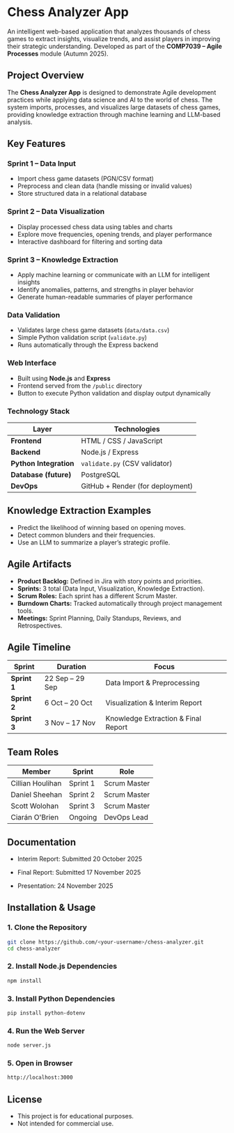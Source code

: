 #  Chess Analyzer App

An intelligent web-based application that analyzes thousands of chess games to extract insights, visualize trends, and assist players in improving their strategic understanding.
Developed as part of the **COMP7039 – Agile Processes** module (Autumn 2025).

##  Project Overview

The **Chess Analyzer App** is designed to demonstrate Agile development practices while applying data science and AI to the world of chess.
The system imports, processes, and visualizes large datasets of chess games, providing knowledge extraction through machine learning and LLM-based analysis.

##  Key Features

### **Sprint 1 – Data Input**
- Import chess game datasets (PGN/CSV format)
- Preprocess and clean data (handle missing or invalid values)
- Store structured data in a relational database

### **Sprint 2 – Data Visualization**
- Display processed chess data using tables and charts
- Explore move frequencies, opening trends, and player performance
- Interactive dashboard for filtering and sorting data

### **Sprint 3 – Knowledge Extraction**
- Apply machine learning or communicate with an LLM for intelligent insights
- Identify anomalies, patterns, and strengths in player behavior
- Generate human-readable summaries of player performance

### **Data Validation**
- Validates large chess game datasets (`data/data.csv`)
- Simple Python validation script (`validate.py`)
- Runs automatically through the Express backend

### **Web Interface**
- Built using **Node.js** and **Express**
- Frontend served from the `/public` directory
- Button to execute Python validation and display output dynamically

### **Technology Stack**
| Layer | Technologies |
|-------|---------------|
| **Frontend** | HTML / CSS / JavaScript |
| **Backend** | Node.js / Express |
| **Python Integration** | `validate.py` (CSV validator) |
| **Database (future)** | PostgreSQL |
| **DevOps** | GitHub + Render (for deployment) |

##  Knowledge Extraction Examples

- Predict the likelihood of winning based on opening moves.
- Detect common blunders and their frequencies.
- Use an LLM to summarize a player’s strategic profile.

##  Agile Artifacts

- **Product Backlog:** Defined in Jira with story points and priorities.
- **Sprints:** 3 total (Data Input, Visualization, Knowledge Extraction).
- **Scrum Roles:** Each sprint has a different Scrum Master.
- **Burndown Charts:** Tracked automatically through project management tools.
- **Meetings:** Sprint Planning, Daily Standups, Reviews, and Retrospectives.

##  Agile Timeline

| Sprint | Duration | Focus |
|--------|-----------|--------|
| **Sprint 1** | 22 Sep – 29 Sep | Data Import & Preprocessing |
| **Sprint 2** | 6 Oct – 20 Oct | Visualization & Interim Report |
| **Sprint 3** | 3 Nov – 17 Nov | Knowledge Extraction & Final Report |

##  Team Roles

| Member | Sprint | Role |
|---------|--------|------|
| Cillian Houlihan | Sprint 1 | Scrum Master |
| Daniel Sheehan | Sprint 2 | Scrum Master |
| Scott Wolohan | Sprint 3 | Scrum Master |
| Ciarán O'Brien | Ongoing | DevOps Lead |

##  Documentation

- Interim Report: Submitted 20 October 2025

- Final Report: Submitted 17 November 2025

- Presentation: 24 November 2025

##  Installation & Usage

### 1. Clone the Repository
```bash
git clone https://github.com/<your-username>/chess-analyzer.git
cd chess-analyzer
```

### 2. Install Node.js Dependencies
```bash
npm install
```

### 3. Install Python Dependencies
```bash
pip install python-dotenv
```

### 4. Run the Web Server
```bash
node server.js
```

### 5. Open in Browser
```bash
http://localhost:3000
```

##  License

- This project is for educational purposes.
- Not intended for commercial use.

